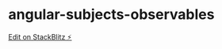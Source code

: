 # angular-subjects-observables

[Edit on StackBlitz ⚡️](https://stackblitz.com/edit/angular-subjects-observables)